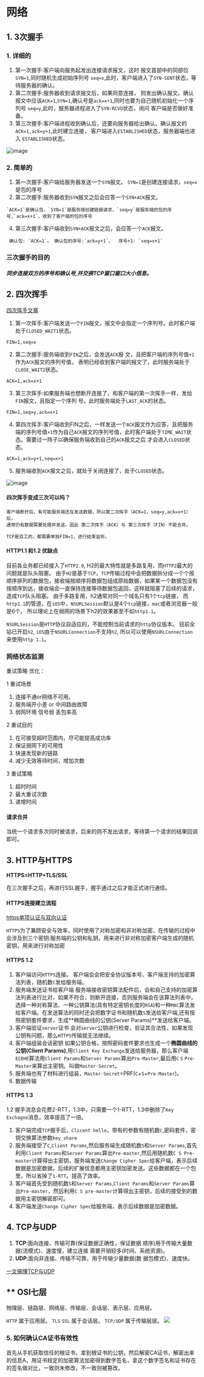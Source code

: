 # 网络
## 1. 3次握手
### 1. 详细的
1. 第一次握手:客户端向服务起发出连接请求报文，这时
报文首部中的同部位`SYN=1`,同时随机生成初始序列号 `seq=x`,此时，客户端进入了`SYN-SENT`状态，等待服务器的确认。
2. 第二次握手:服务器收到请求报文后，如果同意连接， 则发出确认报文。确认报文中应该`ACK=1`,`SYN=1`,确认号是`ack=x+1`,同时也要为自己随机初始化一个序列号
`seq=y`,此时，服务器进程进入了`SYN-RCVD`状态，询问 客户端是否做好准备。
3. 第三次握手:客户端进程收到确认后，还要向服务器给出确认。确认报文的`ACK=1,ack=y+1`,此时建立连接， 客户端进入`ESTABLISHED`状态，服务器端也进入 `ESTABLISHED`状态。

![image](https://user-images.githubusercontent.com/16182908/199427891-8404aee7-2daf-4b1e-a276-9c9e82da0103.png)

### 2. 简单的
1. 第一次握手:客户端给服务器发送一个`SYN`报文。 `SYN=1`是创建连接请求，`seq=x`是包的序号
2. 第二次握手:服务器收到`SYN`报文之后会应答一个`SYN+ACK`报文。

```
`ACK=1`是确认包，`SYN=1`是服务端创建链接请求，`seq=y`是服务端的包的序号,`ack=x+1`，收到了客户端的包的序号
```
4. 第三次握手:客户端收到`SYN+ACK`报文之后，会应答一个`ACK`报文。

```
 确认包: `ACK=1`。 确认包的序号:`ack=y+1`。  序号+1: `seq=x+1`
 ```


### 三次握手的目的

##### 同步连接双方的**序号**和**确认号**,并交换**TCP窗口窗口大小信息**。


## 2. 四次挥手

[四次挥手文章](https://blog.csdn.net/xyxyxyxyxyxyx/article/details/126183958?spm=1001.2101.3001.6661.1&utm_medium=distribute.pc_relevant_t0.none-task-blog-2%7Edefault%7EYuanLiJiHua%7EPosition-1-126183958-blog-81612379.pc_relevant_3mothn_strategy_and_data_recovery&depth_1-utm_source=distribute.pc_relevant_t0.none-task-blog-2%7Edefault%7EYuanLiJiHua%7EPosition-1-126183958-blog-81612379.pc_relevant_3mothn_strategy_and_data_recovery&utm_relevant_index=1)

1. 第一次挥手:客户端发送一个`FIN`报文，报文中会指定一个序列号。此时客户端处于`CLOSED_WAIT1`状态。

```
FIN=1,seq=x
```
2. 第二次握手:服务端收到`FIN`之后，会发送`ACK`报 文，且把客户端的序列号值`+1`作为`ACK`报文的序列号值， 表明已经收到客户端的报文了，此时服务端处于 `CLOSE_WAIT2`状态。

```
ACK=1,ack=x+1
```
3. 第三次挥手:如果服务端也想断开连接了，和客户端的第一次挥手一样，发给`FIN`报文，且指定一个序列 号。此时服务端处于`LAST_ACK`的状态。

```
FIN=1,seq=y,ack=x+1
```
4. 第四次挥手:客户端收到FIN之后，一样发送一个`ACK`报文作为应答，且把服务端的序列号值`+1`作为自己`ACK`报文的序列号值，此时客户端处于`TIME_WAIT`状 态。需要过一阵子以确保服务端收到自己的`ACK`报文之后 才会进入`CLOSED`状态。

```
ACK=1,ack=y+1,seq=x+1
```
5. 服务端收到`ACK`报文之后，就处于关闭连接了，处于`CLOSED`状态。

![image](https://user-images.githubusercontent.com/16182908/199430419-f7747cb1-8a63-4811-9dbd-67852ca0d887.png)



#### 四次挥手变成三次可以吗？

```
客户端断开后，有可能服务端还在发送数据，所以第二次挥手（ACK=1，seq=y,ack=x+1）后，
通常仍有数据需要处理并发送，因此 第二次挥手（ACK）与 第三次挥手（FIN）不能合并。

TCP是双工的，都需要单独FIN=1，进行结束监听。
```

#### HTTP1.1 和1.2 优缺点
目前各业务都已经接入了`HTTP2.0`, H2的最大特性就是多路复用，而`HTTP2`最大的问题就是队头阻塞。
由于`H2`是基于`TCP`，`TCP`传输过程中会把数据拆分成一个个按顺序排列的数据包，接收端按顺序将数据包组成原始数据，如果某一个数据包没有按顺序到达，接收端会一直保持连接等待数据包返回，这样就阻塞了后续的请求，造成`TCP`队头阻塞。  由于多路复用，h2通常对同一个域名只有1个`tcp`链接， 而`http1.1`的管道，在`iOS`中，`NSURLSession`默认是4个`tcp`链接，`mac`或者浏览器一般是6个。
所以理论上在弱网的场景下h2的效果甚至不如`http1.1`。

`NSURLSession`是`HTTP`协议自适应的，不能控制当前请求的`http`协议版本。 目前全站已开启`h2`, `iOS`由于`NSURLConnection`不支持`h2`, 所以可以使用`NSURLConnection`来使用`http 1.1`。


### 网络状态监测 
重试策略
优化：

1 重试场景 

1. 连接不通or网络不可用。 
2. 服务端开小差 or 中间路由故障
3. 弱网环境 信号弱 丢包率高


2 重试目的

1. 在可接受超时范围内，尽可能提高成功率
2. 保证弱网下的可用性
3. 快速发现新的链路
4. 减少无效等待时间，增加次数


3 重试策略
1. 超时时间
2. 最大重试次数
3. 递增时间

#### 请求合并
 当统一个请求多次同时被请求，后来的则不发出请求，等待第一个请求的结果回调即可。
 
 

## 3. HTTP与HTTPS
**HTTPS=HTTP+TLS/SSL**

在三次握手之后，再进行SSL握手，握手通过之后才能正式进行通信。


#### HTTPS连接建立流程

[https单项认证与双向认证](https://blog.csdn.net/foshengtang/article/details/109111119?utm_medium=distribute.pc_relevant.none-task-blog-BlogCommendFromMachineLearnPai2-1.control&dist_request_id=&depth_1-utm_source=distribute.pc_relevant.none-task-blog-BlogCommendFromMachineLearnPai2-1.control)

 `HTTPS`为了兼顾安全与效率，同时使用了对称加密和非对称加密，在传输的过程中会涉及到三个密钥:服务端的公钥和私钥，用来进行非对称加密客户端生成的随机密钥，用来进行对称加密
 
#### HTTPS 1.2
 
1. 客户端访问`HTTPS`连接。
客户端会会把安全协议版本号、客户端支持的加密算法列表，随机数`C`发给服务端。
2. 服务端发送证书给客户端
服务端接收密钥算法配件后，会和自己支持的加密算法列表进行比对，如果不符合，则断开连接，否则服务端会在该算法列表中，选择一种对称算法、一种公钥算法(具有特定密钥⻓度的`RSA`)和一种`MAC`算法发给客户端。在发送算法的同时还会把数字证书和随机数`S`发送给客户端,还有按照密钥套件要求，生成**椭圆曲线的公钥(Server Params)**发送给客户端。
3. 客户端验证`server`证书
会对`server`公钥进行检查，验证其合法性，如果发现公钥有问题，那么`HTTPS`传输就无法继续。
4. 客户端组装会话密钥
如果公钥合格，按照密码套件要求也生成一个**椭圆曲线的公钥(Client Params)**,用`Client Key Exchange`发送给服务器，那么客户端`ECDHE`算法用`Client Params`和`Server Params`算出`Pre-Master`,最后用`C` `S` `Pre-Master`来算出主密钥。叫做`Master-Secret`。
1. 服务端也有了材料进行组装，`Master-Secret`=PRF(`C`+`S`+`Pre-Master`)。
2. 数据传输

#### HTTPS 1.3

1.2 握手消息会花费2-RTT，1.3中，只需要一个1-RTT，1.3中删除了`Key Exchagne`消息，效率提高了一倍。

1. 客户端完成`TCP`握手后，`Clicent hello`，带有的参数有随机数`C`,密码套件，密钥交换算法参数`key_share`
2. 服务端接受了`C`,`Client Params`,然后服务端生成随机数`S`和`Server Params`,首先利用`Client Params`和`Server Params`算出`Pre-master`,然后用随机数`C S Pre-master`计算得出主密钥，服务端发送`Change Cipher Spec`给客户端，表示后续数据是加密数据。后续的扩展信息都用主密钥加密发送。这些数据都在一个包里，所以省掉了`1-RTT`。提高了效率。
3. 客户端首先受到随机数`S`和`Server Params`,`Client Params`和`Server Params`算出`Pre-master`，然后利用`C S pre-master`计算得出主密钥，后续的接受到的数据用主密钥解密即可。
4. 客户端发送`Change Cipher Spec`给服务端，表示后续数据是加密数据。



## 4. TCP与UDP

1. **TCP**:面向连接、传输可靠(保证数据正确性，保证数据 顺序)用于传输大量数据(流模式)、速度慢，建立连接 需要开销较多(时间、系统资源)。
2. **UDP**:面向非连接、传输不可靠，用于传输少量数据(数 据包模式)、速度快。

[一文搞懂TCP与UDP](https://www.cnblogs.com/fundebug/p/differences-of-tcp-and-udp.html)


## ** OSI七层
物理层、链路层、网络层、传输层、会话层、表示层、应用层。

`HTTP` 属于应用层。
`TLS` `SSL` 属于会话层。
`TCP/UDP` 属于传输层层。
![](media/16151817606779.jpg)


### 5. 如何确认CA证书有效性

首先从手机获取信任的根证书，拿到根证书的公钥，然后解密CA证书，解密出来的信息A，用证书规定的加密算法加密得到数字签名，拿这个数字签名和证书存在的签名做对比，一致则未修改，不一致则被篡改。
